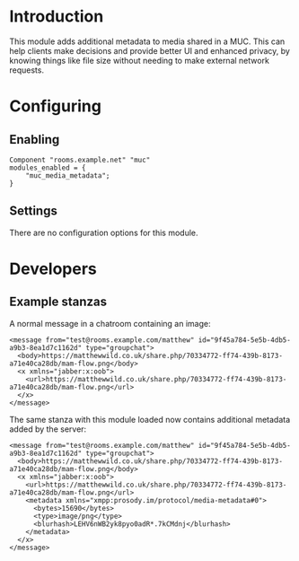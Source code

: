 # Introduction

This module adds additional metadata to media shared in a MUC. This can help clients
make decisions and provide better UI and enhanced privacy, by knowing things like file
size without needing to make external network requests.

# Configuring

## Enabling

``` {.lua}
Component "rooms.example.net" "muc"
modules_enabled = {
    "muc_media_metadata";
}
```

## Settings

There are no configuration options for this module.

# Developers

## Example stanzas

A normal message in a chatroom containing an image:

```
<message from="test@rooms.example.com/matthew" id="9f45a784-5e5b-4db5-a9b3-8ea1d7c1162d" type="groupchat">
  <body>https://matthewwild.co.uk/share.php/70334772-ff74-439b-8173-a71e40ca28db/mam-flow.png</body>
  <x xmlns="jabber:x:oob">
    <url>https://matthewwild.co.uk/share.php/70334772-ff74-439b-8173-a71e40ca28db/mam-flow.png</url>
  </x>
</message>
```

The same stanza with this module loaded now contains additional metadata added by the server:

```
<message from="test@rooms.example.com/matthew" id="9f45a784-5e5b-4db5-a9b3-8ea1d7c1162d" type="groupchat">
  <body>https://matthewwild.co.uk/share.php/70334772-ff74-439b-8173-a71e40ca28db/mam-flow.png</body>
  <x xmlns="jabber:x:oob">
    <url>https://matthewwild.co.uk/share.php/70334772-ff74-439b-8173-a71e40ca28db/mam-flow.png</url>
    <metadata xmlns="xmpp:prosody.im/protocol/media-metadata#0">
      <bytes>15690</bytes>
      <type>image/png</type>
      <blurhash>LEHV6nWB2yk8pyo0adR*.7kCMdnj</blurhash>
    </metadata>
  </x>
</message>
```
